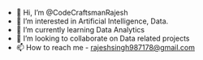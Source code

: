 - 👋 Hi, I’m @CodeCraftsmanRajesh
- 👀 I’m interested in Artificial Intelligence, Data.
- 🌱 I’m currently learning Data Analytics
- 💞️ I’m looking to collaborate on Data related projects
- 📫 How to reach me - rajeshsingh987178@gmail.com

<!---
CodeCraftsmanRajesh/CodeCraftsmanRajesh is a ✨ special ✨ repository because its `README.md` (this file) appears on your GitHub profile.
You can click the Preview link to take a look at your changes.
--->

